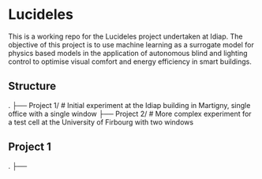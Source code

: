 # Lucideles

This is a working repo for the Lucideles project undertaken at Idiap. The objective of this project is to use machine learning as a surrogate model for physics based models in the application of autonomous blind and lighting control to optimise visual comfort and energy efficiency in smart buildings.

## Structure
 .
    ├── Project 1/         # Initial experiment at the Idiap building in Martigny, single office with a single window
    ├── Project 2/         # More complex experiment for a test cell at the University of Firbourg with two windows

## Project 1

.
    ├── 